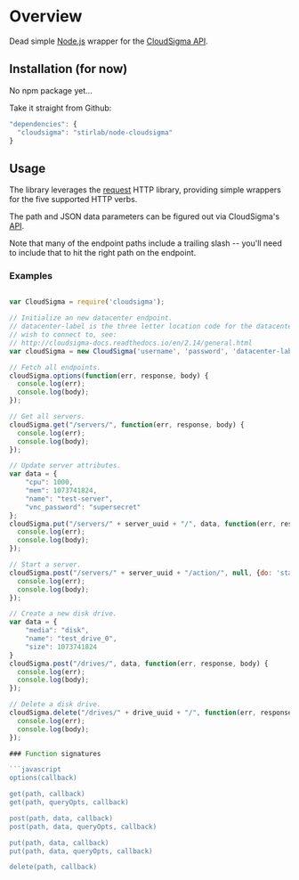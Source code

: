 # Overview

Dead simple [Node.js](https://nodejs.org) wrapper for the
[CloudSigma API](https://cloudsigma-docs.readthedocs.io/en/latest).

## Installation (for now)

No npm package yet...

Take it straight from Github:

```javascript
"dependencies": {
  "cloudsigma": "stirlab/node-cloudsigma"
}
```

## Usage

The library leverages the [request](https://www.npmjs.com/package/request) HTTP
library, providing simple wrappers for the five supported HTTP verbs.

The path and JSON data parameters can be figured out via CloudSigma's
[API](https://cloudsigma-docs.readthedocs.io/en/latest).

Note that many of the endpoint paths include a trailing slash -- you'll need
to include that to hit the right path on the endpoint.

### Examples

```javascript

var CloudSigma = require('cloudsigma');

// Initialize an new datacenter endpoint.
// datacenter-label is the three letter location code for the datacenter you
// wish to connect to, see:
// http://cloudsigma-docs.readthedocs.io/en/2.14/general.html
var cloudSigma = new CloudSigma('username', 'password', 'datacenter-label');

// Fetch all endpoints.
cloudSigma.options(function(err, response, body) {
  console.log(err);
  console.log(body);
});

// Get all servers.
cloudSigma.get("/servers/", function(err, response, body) {
  console.log(err);
  console.log(body);
});

// Update server attributes.
var data = {
    "cpu": 1000,
    "mem": 1073741824,
    "name": "test-server",
    "vnc_password": "supersecret"
};
cloudSigma.put("/servers/" + server_uuid + "/", data, function(err, response, body) {
  console.log(err);
  console.log(body);
});

// Start a server.
cloudSigma.post("/servers/" + server_uuid + "/action/", null, {do: 'start'}, function(err, response, body) {
  console.log(err);
  console.log(body);
});

// Create a new disk drive.
var data = {
    "media": "disk",
    "name": "test_drive_0",
    "size": 1073741824
}
cloudSigma.post("/drives/", data, function(err, response, body) {
  console.log(err);
  console.log(body);
});

// Delete a disk drive.
cloudSigma.delete("/drives/" + drive_uuid + "/", function(err, response, body) {
  console.log(err);
  console.log(body);
});

### Function signatures

```javascript
options(callback)

get(path, callback)
get(path, queryOpts, callback)

post(path, data, callback)
post(path, data, queryOpts, callback)

put(path, data, callback)
put(path, data, queryOpts, callback)

delete(path, callback)
```
